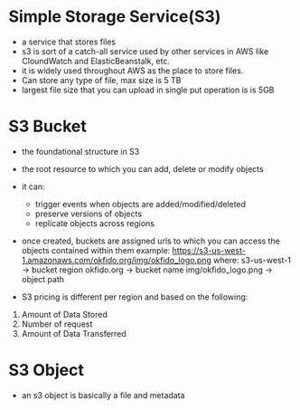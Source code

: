 # Simple Storage Service(S3)
- a service that stores files
- s3 is sort of a catch-all service used by other services in AWS like CloundWatch and ElasticBeanstalk, etc.
- it is widely used throughout AWS as the place to store files.
- Can store any type of file, max size is 5 TB
- largest file size that you can upload in single put operation is is 5GB

# S3 Bucket
- the foundational structure in S3
- the root resource to which you can add, delete or modify objects
- it can:
    - trigger events when objects are added/modified/deleted
    - preserve versions of objects
    - replicate objects across regions
- once created, buckets are assigned urls to which you can access the objects contained within them
example:
    https://s3-us-west-1.amazonaws.com/okfido.org/img/okfido_logo.png
where:
    s3-us-west-1 -> bucket region
    okfido.org -> bucket name
    img/okfido_logo.png -> object path

- S3 pricing is different per region and based on the following:
1. Amount of Data Stored
2. Number of request
3. Amount of Data Transferred

# S3 Object
- an s3 object is basically a file and metadata